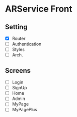 # ARService Front

## Setting
- [x] Router
- [ ] Authentication
- [ ] Styles
- [ ] Arch.

## Screens
- [ ] Login
- [ ] SignUp
- [ ] Home
- [ ] Admin
- [ ] MyPage
- [ ] MyPagePlus